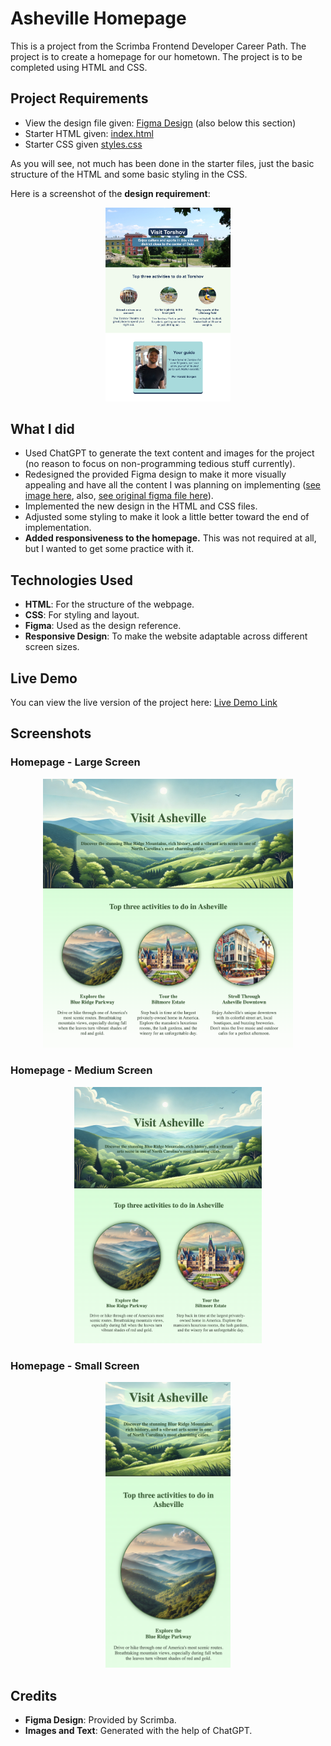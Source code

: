 # Asheville Homepage

This is a project from the Scrimba Frontend Developer Career Path. The project is to create a homepage for our hometown. The project is to be completed using HTML and CSS.

## Project Requirements

- View the design file given: [Figma Design](requirements_starter_files/design_requirement_preview.png) (also below this section)
- Starter HTML given: [index.html](requirements_starter_files/index.html)
- Starter CSS given [styles.css](requirements_starter_files/styles.css)

As you will see, not much has been done in the starter files, just the basic structure of the HTML and some basic styling in the CSS.

Here is a screenshot of the **design requirement**:

<div align="center">
  <img src="requirements_starter_files/design_requirement_preview.png" alt="Figma design requirement screenshot" width="200px">
</div>

## What I did

- Used ChatGPT to generate the text content and images for the project (no reason to focus on non-programming tedious stuff currently).
- Redesigned the provided Figma design to make it more visually appealing and have all the content I was planning on implementing ([see image here](design_image.png), also, [see original figma file here](design_file.fig)).
- Implemented the new design in the HTML and CSS files.
- Adjusted some styling to make it look a little better toward the end of implementation.
- **Added responsiveness to the homepage.** This was not required at all, but I wanted to get some practice with it.

## Technologies Used

- **HTML**: For the structure of the webpage.
- **CSS**: For styling and layout.
- **Figma**: Used as the design reference.
- **Responsive Design**: To make the website adaptable across different screen sizes.

## Live Demo

You can view the live version of the project here: [Live Demo Link](https://jason-scrimba.netlify.app/asheville-homepage/)

## Screenshots

### Homepage - Large Screen

<div align="center">
  <img src="screenshots/homepage_large.png" alt="Homepage - Large Screen" width="400px">
</div>

### Homepage - Medium Screen

<div align="center">
  <img src="screenshots/homepage_medium.png" alt="Homepage - Medium Screen" width="300px">
</div>

### Homepage - Small Screen

<div align="center">
  <img src="screenshots/homepage_small.png" alt="Homepage - Small Screen" width="200px">
</div>

## Credits

- **Figma Design**: Provided by Scrimba.
- **Images and Text**: Generated with the help of ChatGPT.
